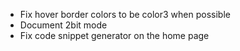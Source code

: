 - Fix hover border colors to be color3 when possible
- Document 2bit mode
- Fix code snippet generator on the home page
